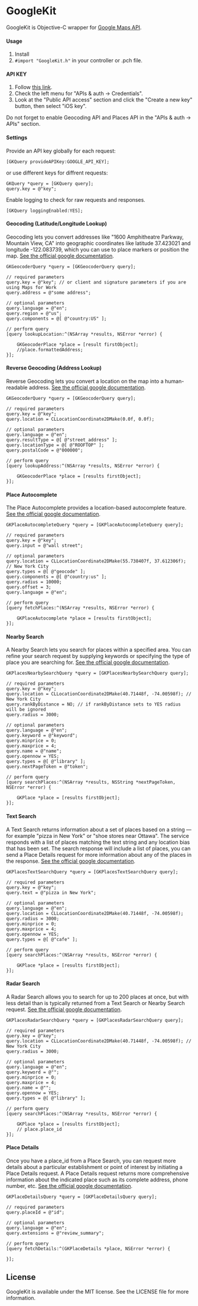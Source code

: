# GoogleKit

GoogleKit is Objective-C wrapper for <a href="https://developers.google.com/maps/" target="_blank">Google Maps API</a>.

#### Usage

1. Install
2. `#import "GoogleKit.h"` in your controller or .pch file.

#### API KEY

1. Follow <a href="https://code.google.com/apis/console" target="_blank">this link</a>.
2. Check the left menu for "APIs & auth -> Credentials".
3. Look at the "Public API access" section and click the "Create a new key" button, then select "iOS key".

Do not forget to enable Geocoding API and Places API in the "APIs & auth -> APIs" section.

#### Settings

Provide an API key globally for each request:
``` objc
[GKQuery provideAPIKey:GOOGLE_API_KEY];
```
or use different keys for diffrent requests:
``` objc
GKQuery *query = [GKQuery query];
query.key = @"key";
```
Enable logging to check for raw requests and responses.
``` objc
[GKQuery loggingEnabled:YES];
```

#### Geocoding (Latitude/Longitude Lookup)

Geocoding lets you convert addresses like "1600 Amphitheatre Parkway, Mountain View, CA" into geographic coordinates like latitude 37.423021 and longitude -122.083739, which you can use to place markers or position the map.
<a href="https://developers.google.com/maps/documentation/geocoding/" target="_blank">See the official google documentation</a>.

``` objc
GKGeocoderQuery *query = [GKGeocoderQuery query];

// required parameters
query.key = @"key"; // or client and signature parameters if you are using Maps for Work
query.address = @"some address";

// optional parameters
query.language = @"en";
query.region = @"us";
query.components = @[ @"country:US" ];

// perform query
[query lookupLocation:^(NSArray *results, NSError *error) {

    GKGeocoderPlace *place = [result firstObject];
    //place.formattedAddress;
}];
```
#### Reverse Geocoding (Address Lookup)

Reverse Geocoding lets you convert a location on the map into a human-readable address. <a href="https://developers.google.com/maps/documentation/geocoding/#ReverseGeocoding" target="_blank">See the official google documentation</a>.

``` objc
GKGeocoderQuery *query = [GKGeocoderQuery query];

// required parameters
query.key = @"key";
query.location = CLLocationCoordinate2DMake(0.0f, 0.0f);

// optional parameters
query.language = @"en";
query.resultType = @[ @"street_address" ];
query.locationType = @[ @"ROOFTOP" ];
query.postalCode = @"000000";

// perform query
[query lookupAddress:^(NSArray *results, NSError *error) {

    GKGeocoderPlace *place = [results firstObject];
}];
```
#### Place Autocomplete

The Place Autocomplete provides a location-based autocomplete feature.
<a href="https://developers.google.com/places/documentation/autocomplete" target="_blank">See the official google documentation</a>.

``` objc
GKPlaceAutocompleteQuery *query = [GKPlaceAutocompleteQuery query];

// required parameters
query.key = @"key";
query.input = @"wall street";

// optional parameters
query.location = CLLocationCoordinate2DMake(55.738407f, 37.612306f); // New York City
query.types = @[ @"geocode" ];
query.components = @[ @"country:us" ];
query.radius = 10000;
query.offset = 3;
query.language = @"en";

// perform query
[query fetchPlaces:^(NSArray *results, NSError *error) {

	GKPlaceAutocomplete *place = [results firstObject];
}];
```
#### Nearby Search

A Nearby Search lets you search for places within a specified area. You can refine your search request by supplying keywords or specifying the type of place you are searching for.
<a href="https://developers.google.com/places/documentation/search#PlaceSearchRequests" target="_blank">See the official google documentation</a>.

``` objc
GKPlacesNearbySearchQuery *query = [GKPlacesNearbySearchQuery query];

// required parameters
query.key = @"key";
query.location = CLLocationCoordinate2DMake(40.71448f, -74.00598f); // New York City
query.rankByDistance = NO; // if rankByDistance sets to YES radius will be ignored
query.radius = 3000;

// optional parameters
query.language = @"en";
query.keyword = @"keyword";
query.minprice = 0;
query.maxprice = 4;
query.name = @"name";
query.opennow = YES;
query.types = @[ @"library" ];
query.nextPageToken = @"token";

// perform query
[query searchPlaces:^(NSArray *results, NSString *nextPageToken, NSError *error) {
        
	GKPlace *place = [results firstObject];
}];
```
#### Text Search

A Text Search returns information about a set of places based on a string — for example "pizza in New York" or "shoe stores near Ottawa". The service responds with a list of places matching the text string and any location bias that has been set. The search response will include a list of places, you can send a Place Details request for more information about any of the places in the response.
<a href="https://developers.google.com/places/documentation/search#TextSearchRequests" target="_blank">See the official google documentation</a>.

``` objc
GKPlacesTextSearchQuery *query = [GKPlacesTextSearchQuery query];

// required parameters
query.key = @"key";
query.text = @"pizza in New York";

// optional parameters
query.language = @"en";
query.location = CLLocationCoordinate2DMake(40.71448f, -74.00598f);
query.radius = 3000;
query.minprice = 0;
query.maxprice = 4;
query.opennow = YES;
query.types = @[ @"cafe" ];

// perform query
[query searchPlaces:^(NSArray *results, NSError *error) {
       
	GKPlace *place = [results firstObject]; 
}];
```
#### Radar Search

A Radar Search allows you to search for up to 200 places at once, but with less detail than is typically returned from a Text Search or Nearby Search request.
<a href="https://developers.google.com/places/documentation/search#RadarSearchRequests" target="_blank">See the official google documentation</a>.

``` objc
GKPlacesRadarSearchQuery *query = [GKPlacesRadarSearchQuery query];
    
// required parameters
query.key = @"key";
query.location = CLLocationCoordinate2DMake(40.71448f, -74.00598f); // New York City
query.radius = 3000;

// optional parameters
query.language = @"en";
query.keyword = @"";
query.minprice = 0;
query.maxprice = 4;
query.name = @"";
query.opennow = YES;
query.types = @[ @"library" ];
    
// perform query
[query searchPlaces:^(NSArray *results, NSError *error) {

	GKPlace *place = [results firstObject];
	// place.place_id
}];
```
#### Place Details

Once you have a place_id from a Place Search, you can request more details about a particular establishment or point of interest by initiating a Place Details request. A Place Details request returns more comprehensive information about the indicated place such as its complete address, phone number, etc.
<a href="https://developers.google.com/places/documentation/details" target="_blank">See the official google documentation</a>.

``` objc
GKPlaceDetailsQuery *query = [GKPlaceDetailsQuery query];

// required parameters
query.placeId = @"id";

// optional parameters
query.language = @"en";
query.extensions = @"review_summary";

// perform query
[query fetchDetails:^(GKPlaceDetails *place, NSError *error) {

}];
```

## License

GoogleKit is available under the MIT license. See the LICENSE file for more information.